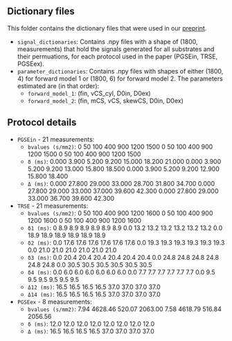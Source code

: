 ## Dictionary files
This folder contains the dictionary files that were used in our [preprint](https://doi.org/10.1101/2024.07.15.24310280).

- `signal_dictionaries`: Contains .npy files with a shape of (1800, measurements) that hold the signals generated for all substrates and their permuations, for each protocol used in the paper (PGSEin, TRSE, PGSEex).
- `parameter_dictionaries`: Contains .npy files with shapes of either (1800, 4) for forward model 1 or (1800, 6) for forward model 2. The parameters estimated are (in that order):
	- `forward_model_1`: (fin, vCS_cyl, D0in, D0ex)
	- `forward_model_2`: (fin, mCS, vCS, skewCS, D0in, D0ex)

## Protocol details
- `PGSEin` - 21 measurements:
	- `bvalues (s/mm2)`: 0 50 100 400 900 1200 1500 0 50 100 400 900 1200 1500 0 50 100 400 900 1200 1500
	- `δ (ms)`: 0.000 3.900 5.200 9.200 15.000 18.200 21.000 0.000 3.900 5.200 9.200 13.000 15.800 18.500 0.000 3.900 5.200 9.200 12.900 15.800 18.400
	- `Δ (ms)`: 0.000 27.800 29.000 33.000 28.700 31.800 34.700 0.000 27.800 29.000 33.000 37.000 39.600 42.300 0.000 27.800 29.000 33.000 36.700 39.600 42.300
- `TRSE` - 21 measurements:
	- `bvalues (s/mm2)`: 0 50 100 400 900 1200 1600 0 50 100 400 900 1200 1600 0 50 100 400 900 1200 1600
	- `δ1 (ms)`: 0 8.9 8.9 8.9 8.9 8.9 8.9 0.0 13.2 13.2 13.2 13.2 13.2 13.2 0.0 18.9 18.9 18.9 18.9 18.9 18.9
	- `δ2 (ms)`: 0.0 17.6 17.6 17.6 17.6 17.6 17.6 0.0 19.3 19.3 19.3 19.3 19.3 19.3 0.0 21.0 21.0 21.0 21.0 21.0 21.0
	- `δ3 (ms)`: 0.0 20.4 20.4 20.4 20.4 20.4 20.4 0.0 24.8 24.8 24.8 24.8 24.8 24.8 0.0 30.5 30.5 30.5 30.5 30.5 30.5
	- `δ4 (ms)`: 0.0 6.0 6.0 6.0 6.0 6.0 6.0 0.0 7.7 7.7 7.7 7.7 7.7 7.7 0.0 9.5 9.5 9.5 9.5 9.5 9.5
	- `Δ12 (ms)`: 16.5 16.5 16.5 16.5 37.0 37.0 37.0 37.0
	- `Δ14 (ms)`: 16.5 16.5 16.5 16.5 37.0 37.0 37.0 37.0
- `PGSEex` - 8 measurements:
	- `bvalues (s/mm2)`: 7.94 4628.46 520.07 2063.00 7.58 4618.79 516.84 2056.56
	- `δ (ms)`: 12.0 12.0 12.0 12.0 12.0 12.0 12.0 12.0
	- `Δ (ms)`: 16.5 16.5 16.5 16.5 37.0 37.0 37.0 37.0